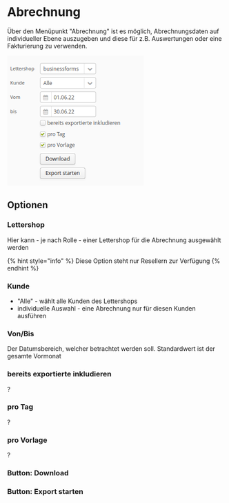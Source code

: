 # Abrechnung

Über den Menüpunkt "Abrechnung" ist es möglich, Abrechnungsdaten auf individueller Ebene auszugeben und diese für z.B. Auswertungen oder eine Fakturierung zu verwenden.

![](<../.gitbook/assets/image (2).png>)

## Optionen

### Lettershop

Hier kann - je nach Rolle - einer Lettershop für die Abrechnung ausgewählt werden

{% hint style="info" %}
Diese Option steht nur Resellern zur Verfügung
{% endhint %}

### Kunde

* "Alle" - wählt alle Kunden des Lettershops
* individuelle Auswahl - eine Abrechnung nur für diesen Kunden ausführen

### Von/Bis

Der Datumsbereich, welcher betrachtet werden soll. Standardwert ist der gesamte Vormonat

### bereits exportierte inkludieren

?

### pro Tag

?

### pro Vorlage

?



### Button: Download

### Button: Export starten



